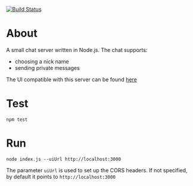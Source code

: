 [![Build Status](https://travis-ci.org/kamiljano/chatty-server.svg?branch=master)](https://travis-ci.org/kamiljano/chatty-server)

# About

A small chat server written in Node.js.
The chat supports:

* choosing a nick name
* sending private messages

The UI compatible with this server can be found [here](https://github.com/kamiljano/chatty-ui)

# Test

    npm test
    
# Run

    node index.js --uiUrl http://localhost:3000
    
The parameter `uiUrl` is used to set up the CORS headers. If not specified,
by default it points to `http://localhost:3000`